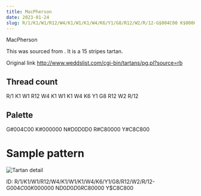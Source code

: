 ```yaml
---
title: MacPherson
date: 2023-01-24
slug: R/1/K1/W1/R12/W4/K1/W1/K1/W4/K6/Y1/G8/R12/W2/R/12-G$004C00 K$000000 N$D0D0D0 R$C80000 Y$C8C800
---
```

MacPherson

This was sourced from <no value>.  It is a 15 stripes tartan.

Original link http://www.weddslist.com/cgi-bin/tartans/pg.pl?source=rb

## Thread count
R/1 K1 W1 R12 W4 K1 W1 K1 W4 K6 Y1 G8 R12 W2 R/12

## Palette
G#004C00 K#000000 N#D0D0D0 R#C80000 Y#C8C800

# Sample pattern

![Tartan detail](tartan.png "R/1 K1 W1 R12 W4 K1 W1 K1 W4 K6 Y1 G8 R12 W2 R/12 tartan")

ID: R/1/K1/W1/R12/W4/K1/W1/K1/W4/K6/Y1/G8/R12/W2/R/12-G$004C00 K$000000 N$D0D0D0 R$C80000 Y$C8C800
